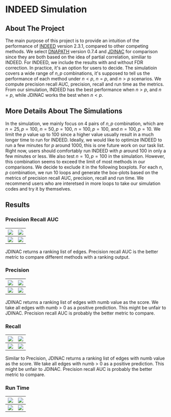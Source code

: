 # INDEED Simulation
## About The Project
The main purpose of this project is to provide an intuition of the performance of [INDEED](https://github.com/ressomlab/INDEED) version 2.3.1, compared to other competing methods. We select [DNAPATH](https://cran.r-project.org/web/packages/dnapath/index.html) version 0.7.4 and [JDINAC](https://github.com/jijiadong/JDINAC) for comparison since they are both based on the idea of partial correlation, similiar to INDEED. For INDEED, we include the results with and without FDR correction. In practice, it's an option for users to decide. The simulatioin covers a wide range of $n, p$ combinations, it's supposed to tell us the performance of each method under $n < p$, $n = p$, and $n > p$ scenarios. We compute precision recall AUC, precision, recall and run time as the metrics. From our simulation, INDEED has the best performance when $n > p$, and $n = p$, while JDINAC works the best when $n < p$.

## More Details About The Simulations
In the simulation, we mainly focus on $4$ pairs of $n, p$ combination, which are $n = 25, p = 100$, $n = 50, p = 100$, $n = 100, p = 100$, and $n = 100, p = 10$. We limit the $p$ value up to $100$ since a higher value usually result in a much longer time to run for INDEED. Ideally, we would like to optimize INDEED to run a few minutes for $p$ around $1000$, this is one future work on our task list. Right now, users should comfortably run INDEED with $p$ around $100$ in only a few minutes or less. We also test $n = 10, p = 100$ in the simulation. However, this combination seems to exceed the limit of most methods in our comparisons. We decide to exclude it in the following boxplots. For each $n, p$ combination, we run $10$ loops and generate the box-plots based on the metrics of precision recall AUC, precision, recall and run time. We recommend users who are interetsed in more loops to take our simulation codes and try it by themselves. 

## Results
### Precision Recall AUC
|![](Simulation/n\=25\,p\=100/auc.png)|![](Simulation/n\=50\,p\=100/auc.png)|
| -------------- | -------------- |
|![](Simulation/n\=100\,p\=100/auc.png)|![](Simulation/n\=100\,p\=10/auc.png)|

JDINAC returns a ranking list of edges. Precision recall AUC is the better metric to compare different methods with a ranking output.

### Precision
|![](Simulation/n\=25\,p\=100/precision.png)|![](Simulation/n\=50\,p\=100/precision.png)|
| -------------- | -------------- |
|![](Simulation/n\=100\,p\=100/precision.png)|![](Simulation/n\=100\,p\=10/precision.png)|

JDINAC returns a ranking list of edges with numb value as the score. We take all edges with numb > 0 as a positive prediction. This might be unfair to JDINAC. Precision recall AUC is probably the better metric to compare.

### Recall
|![](Simulation/n\=25\,p\=100/recall.png)|![](Simulation/n\=50\,p\=100/recall.png)|
| -------------- | -------------- |
|![](Simulation/n\=100\,p\=100/recall.png)|![](Simulation/n\=100\,p\=10/recall.png)|

Similar to Precision, JDINAC returns a ranking list of edges with numb value as the score. We take all edges with numb > 0 as a positive prediction. This might be unfair to JDINAC. Precision recall AUC is probably the better metric to compare.

### Run Time
|![](Simulation/n\=25\,p\=100/runtime.png)|![](Simulation/n\=50\,p\=100/runtime.png)|
| -------------- | -------------- |
|![](Simulation/n\=100\,p\=100/runtime.png)|![](Simulation/n\=100\,p\=10/runtime.png)|

